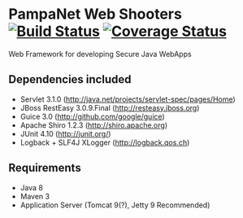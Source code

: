 # PampaNet Web Shooters [![Build Status](https://travis-ci.org/pabiagioli/webshooters.svg?branch=master)](https://travis-ci.org/pabiagioli/webshooters) [![Coverage Status](https://coveralls.io/repos/pabiagioli/webshooters/badge.svg)](https://coveralls.io/r/pabiagioli/webshooters)
Web Framework for developing Secure Java WebApps

Dependencies included
---------------------
- Servlet 3.1.0 (http://java.net/projects/servlet-spec/pages/Home)
- JBoss RestEasy 3.0.9.Final (http://resteasy.jboss.org) 
- Guice 3.0 (http://github.com/google/guice)
- Apache Shiro 1.2.3 (http://shiro.apache.org)
- JUnit 4.10 (http://junit.org/)
- Logback + SLF4J XLogger (http://logback.qos.ch)

Requirements
------------
- Java 8
- Maven 3
- Application Server (Tomcat 9(?), Jetty 9 Recommended)
